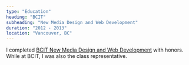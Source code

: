 ```yaml
---
type: "Education"
heading: "BCIT"
subheading: "New Media Design and Web Development"
duration: "2012 - 2013"
location: "Vancouver, BC"
---
```


I completed <a href="http://www.bcit.ca/study/programs/6415smcert" target="_blank" >BCIT New Media Design and Web Development</a> with honors.  While at BCIT, I was also the class representative.